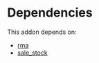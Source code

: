 # Dependencies

This addon depends on:

- [rma](https://github.com/bringout/oca-technical)
- [sale_stock](https://github.com/bringout/oca-ocb-sale/tree/de00eb97dbc73b96112477e8671cd8ab774267d5/odoo-bringout-oca-ocb-sale_stock)
